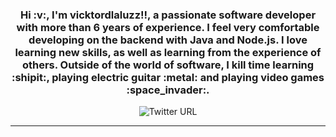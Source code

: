 <div id="profile_resume" align="center">
    <h3>
        Hi :v:, I'm vicktordlaluzz!!, a passionate software developer with more than 6 years of experience.
        I feel very comfortable developing on the backend with Java and Node.js.
        I love learning new skills, as well as learning from the experience of others.
        Outside of the world of software, I kill time learning :shipit:, playing electric guitar :metal: and playing video games :space_invader:.
    </h3>
</div>
<div id="bagdes" align="center">
    <img alt="Twitter URL" src="https://img.shields.io/twitter/url?color=blue&label=Vickdelaluzz&logo=twitter&style=for-the-badge&url=https%3A%2F%2Ftwitter.com%2Fvick_dlaluzz">
</div>
<hr/>
